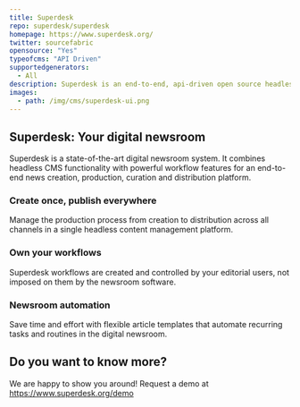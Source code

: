 ```yaml
---
title: Superdesk
repo: superdesk/superdesk
homepage: https://www.superdesk.org/
twitter: sourcefabric
opensource: "Yes"
typeofcms: "API Driven"
supportedgenerators:
  - All
description: Superdesk is an end-to-end, api-driven open source headless CMS for news agencies, newspapers and corporate publishers.
images:
  - path: /img/cms/superdesk-ui.png
---
```


## Superdesk: Your digital newsroom

Superdesk is a state-of-the-art digital newsroom system. It combines headless CMS functionality with powerful workflow features for an end-to-end news creation, production, curation and distribution platform.

### Create once, publish everywhere

Manage the production process from creation to distribution across all channels in a single headless content management platform.

### Own your workflows

Superdesk workflows are created and controlled by your editorial users, not imposed on them by the newsroom software.

### Newsroom automation

Save time and effort with flexible article templates that automate recurring tasks and routines in the digital newsroom.

## Do you want to know more?

We are happy to show you around! Request a demo at <a href="https://www.superdesk.org/demo">https://www.superdesk.org/demo</a>
